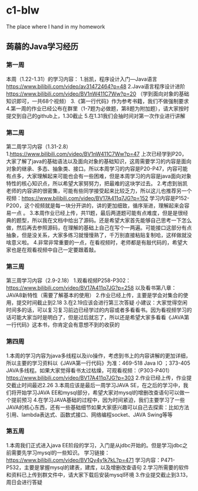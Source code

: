 # c1-blw
The place where I hand in my homework

## 蒟蒻的Java学习经历


### 第一周


本周（1.22-1.31）的学习内容： 
1.翁凯，程序设计入门—Java语言 https://www.bilibili.com/video/av31472464?p=48 
2.Java语言程序设计进阶 https://www.bilibili.com/video/BV1nW411C7Ww?p=20 
（学到面向对象的基础知识即可，一共68个视频） 
3.《第一行代码》作为参考书籍，我们不做强制要求 
4.第一周的作业已经公布在群里（1-7题为必做题，第8题为附加题），请大家按时提交到自己的github上，1.30截止 
5.在1.31我们会抽时间对第一次作业进行讲解


### 第二周


第二周学习内容（1.31-2.8） 
1.https://www.bilibili.com/video/BV1nW411C7Ww?p=47 
上次已经学到P20，大家了解了java的基础语法以及面向对象的基础知识，这周需要学习的内容是面向对象的继承、多态、抽象类、接口。所以本周学习的内容是P20-P47，内容可能有点多，大家理解起来可能也会有一些困难，但是本周学习的内容是java面向对象特性的核心知识点，所以希望大家努努力，把最难的这块学过去。 
2.考虑到翁凯老师的内容讲的很密集，可能有些同学接受起来比较乏力，所以这儿也推荐另一个视频：https://www.bilibili.com/video/BV17A411q7JG?p=152 
学习内容是P152-P200，这个视频就是每一块分开讲的，讲的更加细致，循序渐进，理解起来会容易一点 。
3.本周作业已经上传，共11题，最后两道题可能有点难度，但是是很经典的题型，所以我在文档中给出了源码。还是希望大家首先能够自己思考一下怎么做，然后再去参照源码，在理解的基础上自己在写个一两遍。可能接口这部分有点抽象，但是没关系，大家多练习就慢慢熟了，千万别直接粘贴复制哈，这样做就没啥意义啦。 
4.非常非常重要的一点，在看视频时，老师都是有敲代码的，希望大家也是在观看视频中自己一定要跟着敲。


### 第三周


第三周学习内容（2.9-2.18） 
1.观看视频P258-P302：https://www.bilibili.com/video/BV17A411q7JG?p=258 
以及看书第八章：JAVA8新特性（需要了解基本的使用） 
2.作业已经上传，主要是学会对集合的使用，提交时间截止到2.18 
3.在2.19应该会进行第三次答疑 
小建议：大家觉得空闲时间多的话，可以复习复习前边已经学过的内容或者多看看书。因为看视频学习的话可能大家当时是明白了，但是过后就忘了，所以还是希望大家多看看《JAVA第一行代码》这本书，你肯定会有意想不到的收获的


### 第四周


1.本周的学习内容为java多线程以及i/o操作，考虑到书上的内容讲解的更加详细，所以主要的学习资料以《JAVA第一行代码》为准：469-518 Java IO ；373-405 JAVA多线程。如果大家觉得看书太过枯燥，可观看视频：（P303-P401）https://www.bilibili.com/video/BV17A411q7JG?p=303
2.作业已经上传，作业提交截止时间最迟2.26
3.本周应该是最后一周学习JAVA SE，在之后的学习中，我们将开始学习JAVA EE和mysql部分，希望大家对mysql的增删改查语句可以做一个提前预习
4.在学习JAVA基础的过程中，因为时间紧迫，我们主要学习了一些JAVA的核心东西，还有一些基础细节如果大家感兴趣可以自己去探索：比如方法引用、lambda表达式、函数式接口、网络编程socket、JAVA Swing等等


### 第五周


1.本周我们正式进入java EE阶段的学习，入门是从jdbc开始的。但是学习jdbc之前需要先学习mysql的一些知识。
学习链接：https://www.bilibili.com/video/BV1Qy4y1k7kL?p=471 
学习内容：P471-P532，主要是掌握mysql的建表，建库，以及增删改查语句 
2.学习所需要的软件和资料已上传到群文件中，请大家下载后安装mysql环境 
3.作业提交截止到3.13，周日会进行答疑
